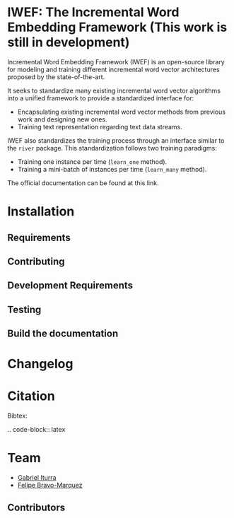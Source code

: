 IWEF: The Incremental Word Embedding Framework (This work is still in development)
===================================================================================

Incremental Word Embedding Framework (IWEF) is an open-source library for modeling and
training different incremental word vector architectures proposed by the state-of-the-art.

It seeks to standardize many existing incremental word vector algorithms into a unified
framework to provide a standardized interface for:

* Encapsulating existing incremental word vector methods from previous work and designing new ones.
* Training text representation regarding text data streams.

IWEF also standardizes the training process through an interface similar to the `river` package. This standardization follows two training paradigms:

* Training one instance per time (`learn_one` method).
* Training a mini-batch of instances per time (`learn_many` method).

The official documentation can be found at this link.

Installation
============

Requirements
------------

Contributing
------------

Development Requirements
------------------------

Testing
-------

Build the documentation
-----------------------

Changelog
=========

Citation
========

Bibtex:

.. code-block:: latex

Team
====

- [Gabriel Iturra](https://giturra.github.io/)
- [Felipe Bravo-Marquez](https://felipebravom.com/)

Contributors
------------
